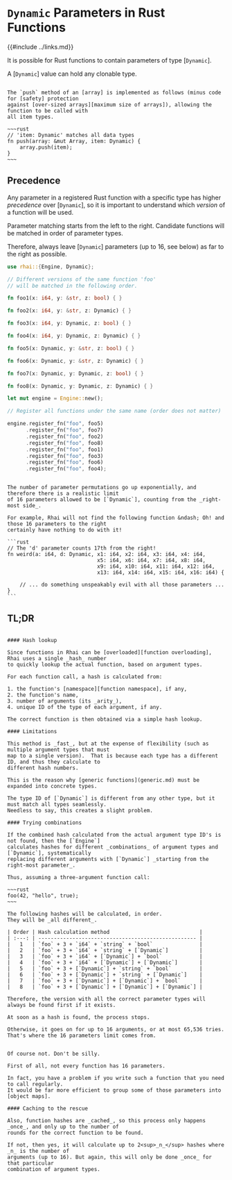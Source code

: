 `Dynamic` Parameters in Rust Functions
=====================================

{{#include ../links.md}}

It is possible for Rust functions to contain parameters of type [`Dynamic`].

A [`Dynamic`] value can hold any clonable type.

```admonish question.small "Trivia"

The `push` method of an [array] is implemented as follows (minus code for [safety] protection
against [over-sized arrays][maximum size of arrays]), allowing the function to be called with
all item types.

~~~rust
// 'item: Dynamic' matches all data types
fn push(array: &mut Array, item: Dynamic) {
    array.push(item);
}
~~~
```


Precedence
----------

Any parameter in a registered Rust function with a specific type has higher _precedence_ over
[`Dynamic`], so it is important to understand which _version_ of a function will be used.

Parameter matching starts from the left to the right.
Candidate functions will be matched in order of parameter types.

Therefore, always leave [`Dynamic`] parameters (up to 16, see below) as far to the right as possible.

```rust
use rhai::{Engine, Dynamic};

// Different versions of the same function 'foo'
// will be matched in the following order.

fn foo1(x: i64, y: &str, z: bool) { }

fn foo2(x: i64, y: &str, z: Dynamic) { }

fn foo3(x: i64, y: Dynamic, z: bool) { }

fn foo4(x: i64, y: Dynamic, z: Dynamic) { }

fn foo5(x: Dynamic, y: &str, z: bool) { }

fn foo6(x: Dynamic, y: &str, z: Dynamic) { }

fn foo7(x: Dynamic, y: Dynamic, z: bool) { }

fn foo8(x: Dynamic, y: Dynamic, z: Dynamic) { }

let mut engine = Engine::new();

// Register all functions under the same name (order does not matter)

engine.register_fn("foo", foo5)
      .register_fn("foo", foo7)
      .register_fn("foo", foo2)
      .register_fn("foo", foo8)
      .register_fn("foo", foo1)
      .register_fn("foo", foo3)
      .register_fn("foo", foo6)
      .register_fn("foo", foo4);
```


~~~admonish warning "Only the right-most 16 parameters can be `Dynamic`"

The number of parameter permutations go up exponentially, and therefore there is a realistic limit
of 16 parameters allowed to be [`Dynamic`], counting from the _right-most side_.

For example, Rhai will not find the following function &ndash; Oh! and those 16 parameters to the right
certainly have nothing to do with it!

```rust
// The 'd' parameter counts 17th from the right!
fn weird(a: i64, d: Dynamic, x1: i64, x2: i64, x3: i64, x4: i64,
                             x5: i64, x6: i64, x7: i64, x8: i64,
                             x9: i64, x10: i64, x11: i64, x12: i64,
                             x13: i64, x14: i64, x15: i64, x16: i64) {

    // ... do something unspeakably evil with all those parameters ...
}
```
~~~


TL;DR
-----

```admonish question "How is this implemented?"

#### Hash lookup

Since functions in Rhai can be [overloaded][function overloading], Rhai uses a single _hash_ number
to quickly lookup the actual function, based on argument types.

For each function call, a hash is calculated from:

1. the function's [namespace][function namespace], if any,
2. the function's name,
3. number of arguments (its _arity_),
4. unique ID of the type of each argument, if any.

The correct function is then obtained via a simple hash lookup.

#### Limitations

This method is _fast_, but at the expense of flexibility (such as multiple argument types that must
map to a single version).  That is because each type has a different ID, and thus they calculate to
different hash numbers.

This is the reason why [generic functions](generic.md) must be expanded into concrete types.

The type ID of [`Dynamic`] is different from any other type, but it must match all types seamlessly.
Needless to say, this creates a slight problem.

#### Trying combinations

If the combined hash calculated from the actual argument type ID's is not found, then the [`Engine`]
calculates hashes for different _combinations_ of argument types and [`Dynamic`], systematically
replacing different arguments with [`Dynamic`] _starting from the right-most parameter_.

Thus, assuming a three-argument function call:

~~~rust
foo(42, "hello", true);
~~~

The following hashes will be calculated, in order.
They will be _all different_.

| Order | Hash calculation method                             |
| :---: | --------------------------------------------------- |
|   1   | `foo` + 3 + `i64` + `string` + `bool`               |
|   2   | `foo` + 3 + `i64` + `string` + [`Dynamic`]          |
|   3   | `foo` + 3 + `i64` + [`Dynamic`] + `bool`            |
|   4   | `foo` + 3 + `i64` + [`Dynamic`] + [`Dynamic`]       |
|   5   | `foo` + 3 + [`Dynamic`] + `string` + `bool`         |
|   6   | `foo` + 3 + [`Dynamic`] + `string` + [`Dynamic`]    |
|   7   | `foo` + 3 + [`Dynamic`] + [`Dynamic`] + `bool`      |
|   8   | `foo` + 3 + [`Dynamic`] + [`Dynamic`] + [`Dynamic`] |

Therefore, the version with all the correct parameter types will always be found first if it exists.

At soon as a hash is found, the process stops.

Otherwise, it goes on for up to 16 arguments, or at most 65,536 tries.
That's where the 16 parameters limit comes from.
```

```admonish question "What?! It calculates 65,536 hashes for each function call???!!!"

Of course not. Don't be silly.

First of all, not every function has 16 parameters.

In fact, you have a problem if you write such a function that you need to call regularly.
It would be far more efficient to group some of those parameters into [object maps].

#### Caching to the rescue

Also, function hashes are _cached_, so this process only happens _once_, and only up to the number of
rounds for the correct function to be found.

If not, then yes, it will calculate up to 2<sup>_n_</sup> hashes where _n_ is the number of
arguments (up to 16). But again, this will only be done _once_ for that particular
combination of argument types.
```
